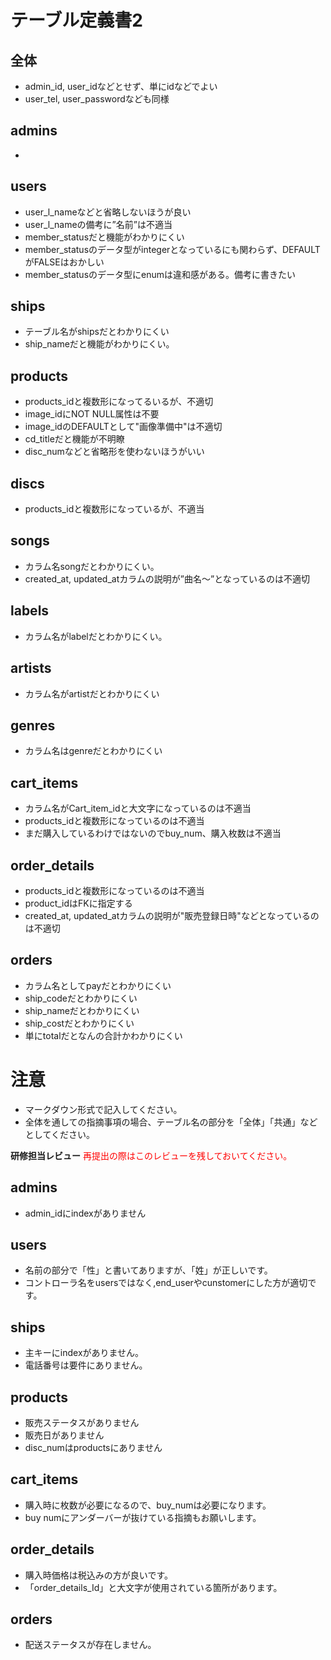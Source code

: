 # テーブル定義書2
## 全体
- admin_id, user_idなどとせず、単にidなどでよい
- user_tel, user_passwordなども同様

## admins
- 

## users
- user_l_nameなどと省略しないほうが良い
- user_l_nameの備考に”名前”は不適当
- member_statusだと機能がわかりにくい
- member_statusのデータ型がintegerとなっているにも関わらず、DEFAULTがFALSEはおかしい
- member_statusのデータ型にenumは違和感がある。備考に書きたい

## ships
- テーブル名がshipsだとわかりにくい
- ship_nameだと機能がわかりにくい。

## products
- products_idと複数形になってるいるが、不適切
- image_idにNOT NULL属性は不要
- image_idのDEFAULTとして"画像準備中"は不適切
- cd_titleだと機能が不明瞭
- disc_numなどと省略形を使わないほうがいい

## discs
- products_idと複数形になっているが、不適当

## songs
- カラム名songだとわかりにくい。
- created_at, updated_atカラムの説明が”曲名〜”となっているのは不適切

## labels
- カラム名がlabelだとわかりにくい。

## artists
- カラム名がartistだとわかりにくい

## genres
- カラム名はgenreだとわかりにくい

## cart_items
- カラム名がCart_item_idと大文字になっているのは不適当
- products_idと複数形になっているのは不適当
- まだ購入しているわけではないのでbuy_num、購入枚数は不適当

## order_details
- products_idと複数形になっているのは不適当
- product_idはFKに指定する
- created_at, updated_atカラムの説明が"販売登録日時"などとなっているのは不適切

## orders
- カラム名としてpayだとわかりにくい
- ship_codeだとわかりにくい
- ship_nameだとわかりにくい
- ship_costだとわかりにくい
- 単にtotalだとなんの合計かわかりにくい

# 注意
* マークダウン形式で記入してください。
* 全体を通しての指摘事項の場合、テーブル名の部分を「全体」「共通」などとしてください。

**研修担当レビュー**
<font color="Red">再提出の際はこのレビューを残しておいてください。</font>

## admins
- admin_idにindexがありません

## users
- 名前の部分で「性」と書いてありますが、「姓」が正しいです。
- コントローラ名をusersではなく,end_userやcunstomerにした方が適切です。

## ships
- 主キーにindexがありません。
- 電話番号は要件にありません。

## products
- 販売ステータスがありません
- 販売日がありません
- disc_numはproductsにありません

## cart_items
- 購入時に枚数が必要になるので、buy_numは必要になります。
- buy numにアンダーバーが抜けている指摘もお願いします。

## order_details
- 購入時価格は税込みの方が良いです。
- 「order_details_Id」と大文字が使用されている箇所があります。

## orders
- 配送ステータスが存在しません。
